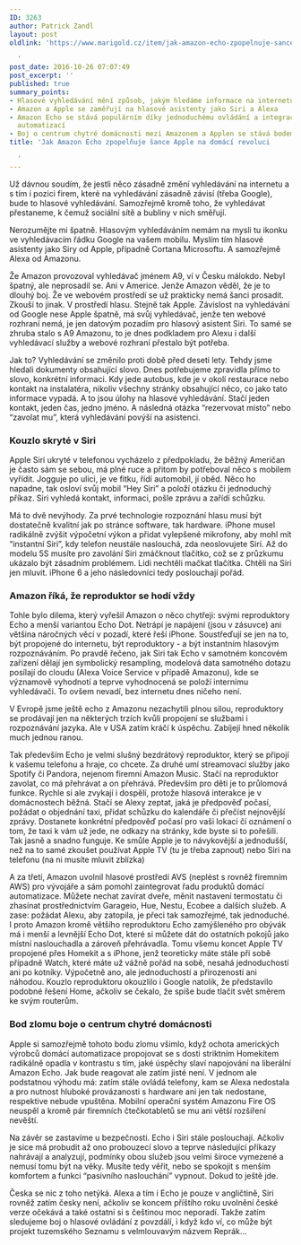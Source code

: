 ```yaml
---
ID: 3263
author: Patrick Zandl
layout: post
oldlink: 'https://www.marigold.cz/item/jak-amazon-echo-zpopelnuje-sance-apple-na-domaci-revoluci

  '
post_date: 2016-10-26 07:07:49
post_excerpt: ''
published: true
summary_points:
- Hlasové vyhledávání mění způsob, jakým hledáme informace na internetu
- Amazon a Apple se zaměřují na hlasové asistenty jako Siri a Alexa
- Amazon Echo se stává populárním díky jednoduchému ovládání a integraci s domácí
  automatizací
- Boj o centrum chytré domácnosti mezi Amazonem a Applen se stává bodem zlomu
title: 'Jak Amazon Echo zpopelňuje šance Apple na domácí revoluci

  '
---
```


Už dávnou soudím, že  jestli něco zásadně změní vyhledávání na internetu a s tím i pozici firem, které na vyhledávání zásadně závisí (třeba Google), bude to hlasové vyhledávání. Samozřejmě kromě toho, že vyhledávat přestaneme, k čemuž sociální sítě a bubliny v nich směřují. 

Nerozumějte mi špatně. Hlasovým vyhledáváním nemám na mysli tu ikonku ve vyhledávacím řádku Google na vašem mobilu. Myslím tím hlasové asistenty jako Siry od Apple, případně Cortana Microsoftu. A samozřejmě Alexa od Amazonu. 

Že Amazon provozoval vyhledávač jménem A9, ví v Česku málokdo. Nebyl špatný, ale neprosadil se. Ani v Americe. Jenže Amazon věděl, že je to dlouhý boj. Že ve webovém prostředí se už prakticky nemá šanci prosadit. Zkouší to jinak. V prostředí hlasu. Stejně tak Apple. Závislost na vyhledávání od Google nese  Apple špatně, má svůj vyhledávač, jenže ten webové rozhraní nemá, je jen datovým pozadím pro hlasový asistent Siri. To samé se zhruba stalo s A9 Amazonu, to je dnes podkladem pro Alexu i další vyhledávací služby a webové rozhraní přestalo být potřeba. 

Jak to? Vyhledávání se změnilo proti době před deseti lety. Tehdy jsme hledali dokumenty obsahující slovo. Dnes potřebujeme zpravidla přímo to slovo, konkrétní informaci. Kdy jede autobus, kde je v okolí restaurace nebo kontakt na instalatéra, nikoliv všechny stránky obsahující něco, co jako tato informace vypadá. A to jsou úlohy na hlasové vyhledávání. Stačí jeden kontakt, jeden čas, jedno jméno. A následná otázka “rezervovat místo” nebo “zavolat mu”, která vyhledávání povýší na asistenci. 

<h3>Kouzlo skryté v Siri</h3>

Apple Siri ukryté v telefonou vycházelo z předpokladu, že běžný Američan je často sám se sebou, má plné ruce a přitom by potřeboval něco s mobilem vyřídit. Jogguje po ulici, je ve fitku, řídí automobil, jí oběd. Něco ho napadne, tak osloví svůj mobil “Hey Siri” a položí otázku či jednoduchý příkaz. Siri vyhledá kontakt, informaci, pošle zprávu a zařídí schůzku. 

Má to dvě nevýhody. Za prvé technologie rozpoznání hlasu musí být dostatečně kvalitní jak po stránce software, tak hardware. iPhone musel radikálně zvýšit výpočetní výkon a přidat vylepšené mikrofony, aby mohl mít “instantní Siri”, kdy telefon neustále naslouchá, zda neoslovujete Siri. Až do modelu 5S musíte pro zavolání Siri zmáčknout tlačítko, což se z průzkumu ukázalo být zásadním problémem. Lidi nechtěli mačkat tlačítka. Chtěli na Siri jen mluvit. iPhone 6 a jeho následovníci tedy poslouchají pořád. 

<h3>Amazon říká, že reproduktor se hodí vždy</h3>

Tohle bylo dilema, který vyřešil Amazon o něco chytřeji: svými reproduktory Echo a menší variantou Echo Dot. Netrápí je napájení (jsou v zásuvce) ani většina náročných věcí v pozadí, které řeší iPhone. Soustřeďují se jen na to, být propojené do internetu, být reproduktory - a být instantním hlasovým rozpoznáváním. Po pravdě řečeno, jak Siri tak Echo v samotném koncovém zařízení dělají jen symbolický resampling, modelová data samotného dotazu posílají do cloudu (Alexa Voice Service v případě Amazonu), kde se významově vyhodnotí a teprve vyhodnocená se položí internímu vyhledávači. To ovšem nevadí, bez internetu dnes ničeho není. 

V Evropě jsme ještě echo z Amazonu nezachytili plnou silou, reproduktory se prodávají jen na některých trzích kvůli propojení se službami i rozpoznávání jazyka. Ale v USA zatím kráčí k úspěchu. Zabíjejí hned několik much jednou ranou. 

Tak především Echo je velmi slušný bezdrátový reproduktor, který se připojí k vašemu telefonu a hraje, co chcete. Za druhé umí streamovací služby jako Spotify či Pandora, nejenom firemní Amazon Music. Stačí na reproduktor zavolat, co má přehrávat a on přehrává. Především pro děti je to průlomová funkce. Rychle si ale zvykají i dospělí, protože hlasová interakce je v domácnostech běžná. Stačí se Alexy zeptat, jaká je předpověď počasí, požádat o objednání taxi, přidat schůzku do kalendáře či přečíst nejnovější zprávy. Dostanete konkrétní předpověď počasí pro vaši lokaci či oznámení o tom, že taxi k vám už jede, ne odkazy na stránky, kde byste si to pořešili.  Tak jasně a snadno funguje. Ke smůle Apple je to návykovější a jednodušší, než na to samé zkoušet používat Apple TV (tu je třeba zapnout) nebo Siri na telefonu (na ni musíte mluvit zblízka)

A za třetí, Amazon uvolnil hlasové prostředí AVS (neplést s rovněž firemním AWS) pro vývojáře a sám pomohl zaintegrovat řadu produktů domácí automatizace. Můžete nechat zavírat dveře, měnit nastavení termostatu či zhasínat prostřednictvím Garageio, Hue, Nestu, Ecobee a dalších služeb. A zase: požádat Alexu, aby zatopila, je přeci tak samozřejmé, tak jednoduché. I proto Amazon kromě většího reproduktoru Echo zamýšleného pro obývák má i menší a levnější Echo Dot, které si můžete dát do ostatních pokojů jako místní naslouchadla a zároveň přehrávadla. Tomu všemu koncet Apple TV propojené přes Homekit a s iPhone, jenž teoreticky máte stále při sobě případně Watch, které máte už vážně pořád na sobě, nesahá jednoduchostí ani po kotníky. Výpočetně ano, ale jednoduchostí a přirozeností ani náhodou. Kouzlo reproduktoru okouzlilo i Google natolik, že představilo podobné řešení Home, ačkoliv se čekalo, že spíše bude tlačit svět směrem ke svým routerům.

<h3>Bod zlomu boje o centrum chytré domácnosti</h3>

Apple si samozřejmě tohoto bodu zlomu všimlo, když ochota amerických výrobců domácí automatizace propojovat se s dosti striktním Homekitem radikálně opadla v kontrastu s tím, jaké úspěchy slaví napojování na liberální Amazon Echo. Jak bude reagovat ale zatím jisté není. V jednom ale podstatnou výhodu má: zatím stále ovládá telefony, kam se Alexa nedostala a pro nutnost hluboké provázanosti s hardware ani jen tak nedostane, respektive nebude vpuštěna. Mobilní operační systém Amazonu Fire OS neuspěl a kromě pár firemních čtečkotabletů se mu ani větší rozšíření nevěští.

Na závěr se zastavíme u bezpečnosti. Echo i Siri stále poslouchají. Ačkoliv je sice má probudit až ono probouzecí slovo a teprve následující příkazy nahrávají a analyzují, podmínky obou služeb jsou velmi široce vymezené a nemusí tomu být na věky. Musíte tedy věřit, nebo se spokojit s menším komfortem a funkci “pasivního naslouchání” vypnout. Dokud to ještě jde. 

Česka se nic z toho netýká. Alexa a tím i Echo je pouze v angličtině, Siri rovněž zatím česky není, ačkoliv se koncem příštího roku uvolnění české verze očekává a také ostatní si s češtinou moc neporadí. Takže zatím sledujeme boj o hlasové ovládání z povzdálí, i když kdo ví, co může být projekt tuzemského Seznamu s velmlouvavým názvem Reprák…